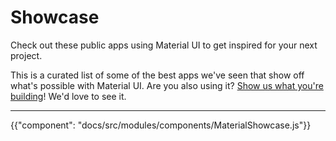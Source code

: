 # Showcase

<p class="description">Check out these public apps using Material UI to get inspired for your next project.</p>

This is a curated list of some of the best apps we've seen that show off what's possible with Material UI. Are you also using it? [Show us what you're building](https://github.com/mui/material-ui/issues/22426)! We'd love to see it.

---

{{"component": "docs/src/modules/components/MaterialShowcase.js"}}

